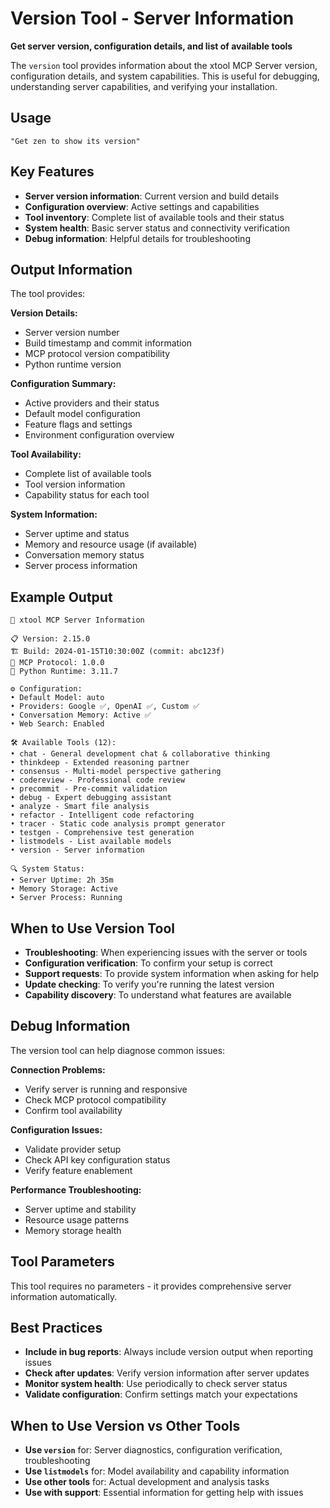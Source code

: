 # Version Tool - Server Information

**Get server version, configuration details, and list of available tools**

The `version` tool provides information about the xtool MCP Server version, configuration details, and system capabilities. This is useful for debugging, understanding server capabilities, and verifying your installation.

## Usage

```
"Get zen to show its version"
```

## Key Features

- **Server version information**: Current version and build details
- **Configuration overview**: Active settings and capabilities
- **Tool inventory**: Complete list of available tools and their status
- **System health**: Basic server status and connectivity verification
- **Debug information**: Helpful details for troubleshooting

## Output Information

The tool provides:

**Version Details:**
- Server version number
- Build timestamp and commit information
- MCP protocol version compatibility
- Python runtime version

**Configuration Summary:**
- Active providers and their status
- Default model configuration
- Feature flags and settings
- Environment configuration overview

**Tool Availability:**
- Complete list of available tools
- Tool version information
- Capability status for each tool

**System Information:**
- Server uptime and status
- Memory and resource usage (if available)
- Conversation memory status
- Server process information

## Example Output

```
🔧 xtool MCP Server Information

📋 Version: 2.15.0
🏗️ Build: 2024-01-15T10:30:00Z (commit: abc123f)
🔌 MCP Protocol: 1.0.0
🐍 Python Runtime: 3.11.7

⚙️ Configuration:
• Default Model: auto
• Providers: Google ✅, OpenAI ✅, Custom ✅
• Conversation Memory: Active ✅
• Web Search: Enabled

🛠️ Available Tools (12):
• chat - General development chat & collaborative thinking
• thinkdeep - Extended reasoning partner  
• consensus - Multi-model perspective gathering
• codereview - Professional code review
• precommit - Pre-commit validation
• debug - Expert debugging assistant
• analyze - Smart file analysis
• refactor - Intelligent code refactoring
• tracer - Static code analysis prompt generator
• testgen - Comprehensive test generation
• listmodels - List available models
• version - Server information

🔍 System Status:
• Server Uptime: 2h 35m
• Memory Storage: Active
• Server Process: Running
```

## When to Use Version Tool

- **Troubleshooting**: When experiencing issues with the server or tools
- **Configuration verification**: To confirm your setup is correct
- **Support requests**: To provide system information when asking for help
- **Update checking**: To verify you're running the latest version
- **Capability discovery**: To understand what features are available

## Debug Information

The version tool can help diagnose common issues:

**Connection Problems:**
- Verify server is running and responsive
- Check MCP protocol compatibility
- Confirm tool availability

**Configuration Issues:**
- Validate provider setup
- Check API key configuration status
- Verify feature enablement

**Performance Troubleshooting:**
- Server uptime and stability
- Resource usage patterns
- Memory storage health

## Tool Parameters

This tool requires no parameters - it provides comprehensive server information automatically.

## Best Practices

- **Include in bug reports**: Always include version output when reporting issues
- **Check after updates**: Verify version information after server updates
- **Monitor system health**: Use periodically to check server status
- **Validate configuration**: Confirm settings match your expectations

## When to Use Version vs Other Tools

- **Use `version`** for: Server diagnostics, configuration verification, troubleshooting
- **Use `listmodels`** for: Model availability and capability information
- **Use other tools** for: Actual development and analysis tasks
- **Use with support**: Essential information for getting help with issues